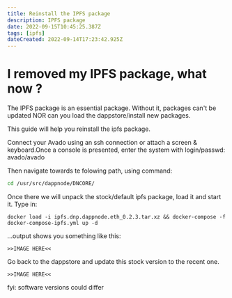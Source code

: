 ```yaml
---
title: Reinstall the IPFS package
description: IPFS package
date: 2022-09-15T10:45:25.387Z
tags: [ipfs]
dateCreated: 2022-09-14T17:23:42.925Z
---
```


# I removed my IPFS package, what now ?

The IPFS package is an essential package.  Without it, packages can't be updated NOR can you load the dappstore/install new packages.



This guide will help you reinstall the ipfs package.

Connect your Avado using an ssh connection or attach a screen & keyboard.Once a console is presented, enter the system with login/passwd: avado/avado

Then navigate towards te folowing path, using command:

```bash
cd /usr/src/dappnode/DNCORE/
```

Once there we will unpack the stock/default ipfs package, load it and start it. Type in: 

```
docker load -i ipfs.dnp.dappnode.eth_0.2.3.tar.xz && docker-compose -f docker-compose-ipfs.yml up -d
```

...output shows you something like this:

`>>IMAGE HERE<<`

Go back to the dappstore and update this stock version to the recent one.

`>>IMAGE HERE<<`







fyi: software versions could differ 